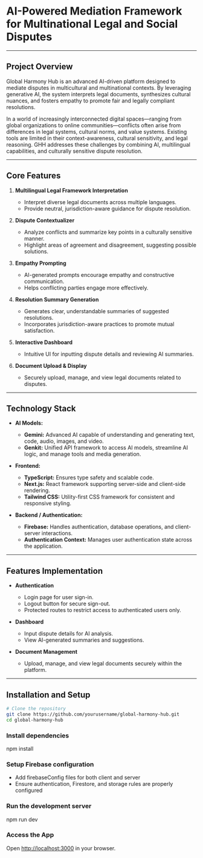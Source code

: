 # AI-Powered Mediation Framework for Multinational Legal and Social Disputes

---

## Project Overview

Global Harmony Hub is an advanced AI-driven platform designed to mediate disputes in multicultural and multinational contexts. By leveraging generative AI, the system interprets legal documents, synthesizes cultural nuances, and fosters empathy to promote fair and legally compliant resolutions.

In a world of increasingly interconnected digital spaces—ranging from global organizations to online communities—conflicts often arise from differences in legal systems, cultural norms, and value systems. Existing tools are limited in their context-awareness, cultural sensitivity, and legal reasoning. GHH addresses these challenges by combining AI, multilingual capabilities, and culturally sensitive dispute resolution.

---

## Core Features

1. **Multilingual Legal Framework Interpretation**
   - Interpret diverse legal documents across multiple languages.
   - Provide neutral, jurisdiction-aware guidance for dispute resolution.

2. **Dispute Contextualizer**
   - Analyze conflicts and summarize key points in a culturally sensitive manner.
   - Highlight areas of agreement and disagreement, suggesting possible solutions.

3. **Empathy Prompting**
   - AI-generated prompts encourage empathy and constructive communication.
   - Helps conflicting parties engage more effectively.

4. **Resolution Summary Generation**
   - Generates clear, understandable summaries of suggested resolutions.
   - Incorporates jurisdiction-aware practices to promote mutual satisfaction.

5. **Interactive Dashboard**
   - Intuitive UI for inputting dispute details and reviewing AI summaries.

6. **Document Upload & Display**
   - Securely upload, manage, and view legal documents related to disputes.

---

## Technology Stack

- **AI Models:**
  - **Gemini:** Advanced AI capable of understanding and generating text, code, audio, images, and video.
  - **Genkit:** Unified API framework to access AI models, streamline AI logic, and manage tools and media generation.

- **Frontend:**
  - **TypeScript:** Ensures type safety and scalable code.
  - **Next.js:** React framework supporting server-side and client-side rendering.
  - **Tailwind CSS:** Utility-first CSS framework for consistent and responsive styling.

- **Backend / Authentication:**
  - **Firebase:** Handles authentication, database operations, and client-server interactions.
  - **Authentication Context:** Manages user authentication state across the application.

---

## Features Implementation

- **Authentication**
  - Login page for user sign-in.
  - Logout button for secure sign-out.
  - Protected routes to restrict access to authenticated users only.

- **Dashboard**
  - Input dispute details for AI analysis.
  - View AI-generated summaries and suggestions.

- **Document Management**
  - Upload, manage, and view legal documents securely within the platform.

---

## Installation and Setup

```bash
# Clone the repository
git clone https://github.com/yourusername/global-harmony-hub.git
cd global-harmony-hub
```
### Install dependencies
npm install

### Setup Firebase configuration
- Add firebaseConfig files for both client and server
- Ensure authentication, Firestore, and storage rules are properly configured

### Run the development server
npm run dev

### Access the App

Open [http://localhost:3000](http://localhost:3000) in your browser.
